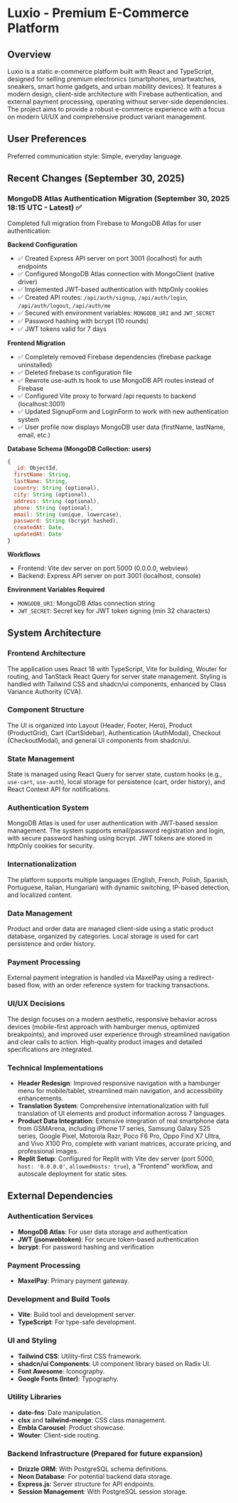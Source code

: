 # Luxio - Premium E-Commerce Platform

## Overview
Luxio is a static e-commerce platform built with React and TypeScript, designed for selling premium electronics (smartphones, smartwatches, sneakers, smart home gadgets, and urban mobility devices). It features a modern design, client-side architecture with Firebase authentication, and external payment processing, operating without server-side dependencies. The project aims to provide a robust e-commerce experience with a focus on modern UI/UX and comprehensive product variant management.

## User Preferences
Preferred communication style: Simple, everyday language.

## Recent Changes (September 30, 2025)

### MongoDB Atlas Authentication Migration (September 30, 2025 18:15 UTC - Latest) ✅
Completed full migration from Firebase to MongoDB Atlas for user authentication:

**Backend Configuration**
- ✅ Created Express API server on port 3001 (localhost) for auth endpoints
- ✅ Configured MongoDB Atlas connection with MongoClient (native driver)
- ✅ Implemented JWT-based authentication with httpOnly cookies
- ✅ Created API routes: `/api/auth/signup`, `/api/auth/login`, `/api/auth/logout`, `/api/auth/me`
- ✅ Secured with environment variables: `MONGODB_URI` and `JWT_SECRET`
- ✅ Password hashing with bcrypt (10 rounds)
- ✅ JWT tokens valid for 7 days

**Frontend Migration**
- ✅ Completely removed Firebase dependencies (firebase package uninstalled)
- ✅ Deleted firebase.ts configuration file
- ✅ Rewrote use-auth.ts hook to use MongoDB API routes instead of Firebase
- ✅ Configured Vite proxy to forward /api requests to backend (localhost:3001)
- ✅ Updated SignupForm and LoginForm to work with new authentication system
- ✅ User profile now displays MongoDB user data (firstName, lastName, email, etc.)

**Database Schema (MongoDB Collection: users)**
```javascript
{
  _id: ObjectId,
  firstName: String,
  lastName: String,
  country: String (optional),
  city: String (optional),
  address: String (optional),
  phone: String (optional),
  email: String (unique, lowercase),
  password: String (bcrypt hashed),
  createdAt: Date,
  updatedAt: Date
}
```

**Workflows**
- Frontend: Vite dev server on port 5000 (0.0.0.0, webview)
- Backend: Express API server on port 3001 (localhost, console)

**Environment Variables Required**
- `MONGODB_URI`: MongoDB Atlas connection string
- `JWT_SECRET`: Secret key for JWT token signing (min 32 characters)

## System Architecture

### Frontend Architecture
The application uses React 18 with TypeScript, Vite for building, Wouter for routing, and TanStack React Query for server state management. Styling is handled with Tailwind CSS and shadcn/ui components, enhanced by Class Variance Authority (CVA).

### Component Structure
The UI is organized into Layout (Header, Footer, Hero), Product (ProductGrid), Cart (CartSidebar), Authentication (AuthModal), Checkout (CheckoutModal), and general UI components from shadcn/ui.

### State Management
State is managed using React Query for server state, custom hooks (e.g., `use-cart`, `use-auth`), local storage for persistence (cart, order history), and React Context API for notifications.

### Authentication System
MongoDB Atlas is used for user authentication with JWT-based session management. The system supports email/password registration and login, with secure password hashing using bcrypt. JWT tokens are stored in httpOnly cookies for security.

### Internationalization
The platform supports multiple languages (English, French, Polish, Spanish, Portuguese, Italian, Hungarian) with dynamic switching, IP-based detection, and localized content.

### Data Management
Product and order data are managed client-side using a static product database, organized by categories. Local storage is used for cart persistence and order history.

### Payment Processing
External payment integration is handled via MaxelPay using a redirect-based flow, with an order reference system for tracking transactions.

### UI/UX Decisions
The design focuses on a modern aesthetic, responsive behavior across devices (mobile-first approach with hamburger menus, optimized breakpoints), and improved user experience through streamlined navigation and clear calls to action. High-quality product images and detailed specifications are integrated.

### Technical Implementations
- **Header Redesign**: Improved responsive navigation with a hamburger menu for mobile/tablet, streamlined main navigation, and accessibility enhancements.
- **Translation System**: Comprehensive internationalization with full translation of UI elements and product information across 7 languages.
- **Product Data Integration**: Extensive integration of real smartphone data from GSMArena, including iPhone 17 series, Samsung Galaxy S25 series, Google Pixel, Motorola Razr, Poco F6 Pro, Oppo Find X7 Ultra, and Vivo X100 Pro, complete with variant matrices, accurate pricing, and professional images.
- **Replit Setup**: Configured for Replit with Vite dev server (port 5000, `host: '0.0.0.0'`, `allowedHosts: true`), a "Frontend" workflow, and autoscale deployment for static sites.

## External Dependencies

### Authentication Services
- **MongoDB Atlas**: For user data storage and authentication
- **JWT (jsonwebtoken)**: For secure token-based authentication
- **bcrypt**: For password hashing and verification

### Payment Processing
- **MaxelPay**: Primary payment gateway.

### Development and Build Tools
- **Vite**: Build tool and development server.
- **TypeScript**: For type-safe development.

### UI and Styling
- **Tailwind CSS**: Utility-first CSS framework.
- **shadcn/ui Components**: UI component library based on Radix UI.
- **Font Awesome**: Iconography.
- **Google Fonts (Inter)**: Typography.

### Utility Libraries
- **date-fns**: Date manipulation.
- **clsx** and **tailwind-merge**: CSS class management.
- **Embla Carousel**: Product showcase.
- **Wouter**: Client-side routing.

### Backend Infrastructure (Prepared for future expansion)
- **Drizzle ORM**: With PostgreSQL schema definitions.
- **Neon Database**: For potential backend data storage.
- **Express.js**: Server structure for API endpoints.
- **Session Management**: With PostgreSQL session storage.